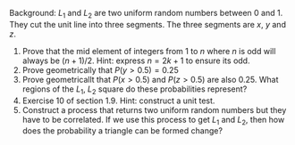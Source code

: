 Background: $L_1$ and $L_2$ are two uniform random numbers between $0$ and $1$. They cut the unit line into three segments. 
The three segments are $x$, $y$ and $z$.

 1. Prove that the mid element of integers from $1$ to $n$ where $n$ is odd will always be $(n+1)/2$. Hint: express $n=2k+1$ to ensure its odd.
 2. Prove geometrically that $P(y>0.5)=0.25$
 3. Prove geometricallt that $P(x>0.5)$ and $P(z>0.5)$ are also $0.25$. What regions of the $L_1$, $L_2$ square do these probabilities represent?
 4. Exercise 10 of section 1.9. Hint: construct a unit test.
 5. Construct a process that returns two uniform random numbers but they have to be correlated. If we use this process to get $L_1$ and $L_2$, then how does the probability a triangle can be formed change?
